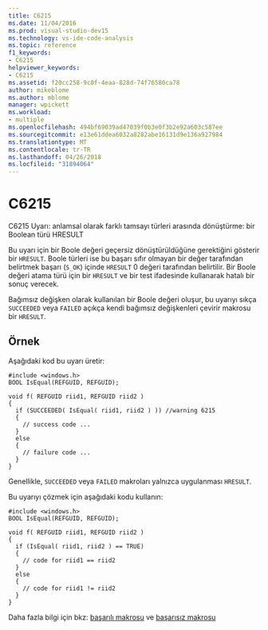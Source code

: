 ```yaml
---
title: C6215
ms.date: 11/04/2016
ms.prod: visual-studio-dev15
ms.technology: vs-ide-code-analysis
ms.topic: reference
f1_keywords:
- C6215
helpviewer_keywords:
- C6215
ms.assetid: f20cc258-9c0f-4eaa-828d-74f76580ca78
author: mikeblome
ms.author: mblome
manager: wpickett
ms.workload:
- multiple
ms.openlocfilehash: 494bf69039ad47039f0b3e0f3b2e92a603c587ee
ms.sourcegitcommit: e13e61ddea6032a8282abe16131d9e136a927984
ms.translationtype: MT
ms.contentlocale: tr-TR
ms.lasthandoff: 04/26/2018
ms.locfileid: "31894064"
---
```

# <a name="c6215"></a>C6215
C6215 Uyarı: anlamsal olarak farklı tamsayı türleri arasında dönüştürme: bir Boolean türü HRESULT

 Bu uyarı için bir Boole değeri geçersiz dönüştürüldüğüne gerektiğini gösterir bir `HRESULT`. Boole türleri ise bu başarı sıfır olmayan bir değer tarafından belirtmek başarı (`S_OK`) içinde `HRESULT` 0 değeri tarafından belirtilir. Bir Boole değeri atama türü için bir `HRESULT` ve bir test ifadesinde kullanarak hatalı bir sonuç verecek.

 Bağımsız değişken olarak kullanılan bir Boole değeri oluşur, bu uyarıyı sıkça `SUCCEEDED` veya `FAILED` açıkça kendi bağımsız değişkenleri çevirir makrosu bir `HRESULT`.

## <a name="example"></a>Örnek
 Aşağıdaki kod bu uyarı üretir:

```
#include <windows.h>
BOOL IsEqual(REFGUID, REFGUID);

void f( REFGUID riid1, REFGUID riid2 )
{
  if (SUCCEEDED( IsEqual( riid1, riid2 ) )) //warning 6215
  {
    // success code ...
  }
  else
  {
    // failure code ...
  }
}
```

 Genellikle, `SUCCEEDED` veya `FAILED` makroları yalnızca uygulanması `HRESULT`.

 Bu uyarıyı çözmek için aşağıdaki kodu kullanın:

```
#include <windows.h>
BOOL IsEqual(REFGUID, REFGUID);

void f( REFGUID riid1, REFGUID riid2 )
{
  if (IsEqual( riid1, riid2 ) == TRUE)
  {
    // code for riid1 == riid2
  }
  else
  {
    // code for riid1 != riid2
  }
}
```

 Daha fazla bilgi için bkz: [başarılı makrosu](http://go.microsoft.com/fwlink/?LinkId=92738) ve [başarısız makrosu](http://go.microsoft.com/fwlink/?LinkId=180875)